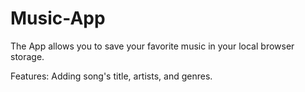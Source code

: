 # Music-App

The App allows you to save your favorite music in your local browser storage.

Features: Adding song's title, artists, and genres. 
